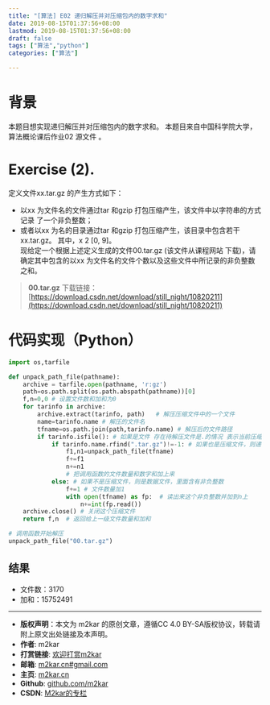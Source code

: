 ```yaml
---
title: "[算法] E02 递归解压并对压缩包内的数字求和"
date: 2019-08-15T01:37:56+08:00
lastmod: 2019-08-15T01:37:56+08:00
draft: false
tags: ["算法","python"]
categories: ["算法"]

---
```



# 背景
本题目想实现递归解压并对压缩包内的数字求和。
本题目来自中国科学院大学，算法概论课后作业02 源文件 。 

# Exercise (2). 
定义文件xx.tar.gz 的产生方式如下：
 - 以xx 为文件名的文件通过tar 和gzip 打包压缩产生，该文件中以字符串的方式记录
了一个非负整数；
 - 或者以xx 为名的目录通过tar 和gzip 打包压缩产生，该目录中包含若干xx.tar.gz。
其中，x 2 [0, 9]。  
  现给定一个根据上述定义生成的文件00.tar.gz (该文件从课程网站
下载)，请确定其中包含的以xx 为文件名的文件个数以及这些文件中所记录的非负整数之和。   
 > **00.tar.gz** 下载链接：[https://download.csdn.net/download/still_night/10820211](https://download.csdn.net/download/still_night/10820211)
# 代码实现（Python）

```python
import os,tarfile

def unpack_path_file(pathname):
    archive = tarfile.open(pathname, 'r:gz')
    path=os.path.split(os.path.abspath(pathname))[0]
    f,n=0,0 # 设置文件数和加和为0
    for tarinfo in archive:
        archive.extract(tarinfo, path)   # 解压压缩文件中的一个文件
        name=tarinfo.name # 解压的文件名
        tfname=os.path.join(path,tarinfo.name) # 解压后的文件路径
        if tarinfo.isfile(): # 如果是文件 存在待解压文件是.的情况 表示当前压缩文件
            if tarinfo.name.rfind(".tar.gz")!=-1: # 如果也是压缩文件，则递归解压它
                f1,n1=unpack_path_file(tfname)
                f+=f1
                n+=n1
                # 把调用函数的文件数量和数字和加上来
            else: # 如果不是压缩文件，则是数据文件，里面含有非负整数
                f+=1 # 文件数量加1
                with open(tfname) as fp:  # 读出来这个非负整数并加到n上
                    n+=int(fp.read())
    archive.close() # 关闭这个压缩文件
    return f,n  # 返回给上一级文件数量和加和
```


```python
# 调用函数开始解压
unpack_path_file("00.tar.gz")
```
## 结果
  - 文件数：3170
  - 加和：15752491  




--------
- **版权声明**：本文为 m2kar 的原创文章，遵循CC 4.0 BY-SA版权协议，转载请附上原文出处链接及本声明。
- **作者**: m2kar
- **打赏链接**: [欢迎打赏m2kar](http://m2kar-cn.mikecrm.com/wy97haW)
- **邮箱**: [m2kar.cn#gmail.com](mailto:m2kar.cn@gmail.com)
- **主页**: [m2kar.cn](https://m2kar.cn)
- **Github**: [github.com/m2kar](https://github.com/m2kar)
- **CSDN**: [M2kar的专栏](https://blog.csdn.net/still_night)

